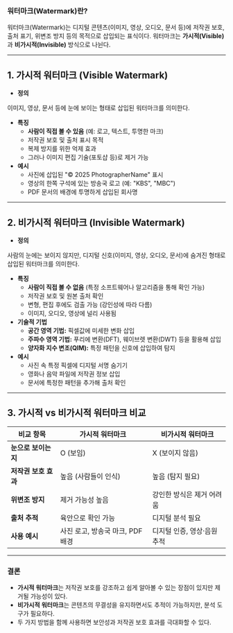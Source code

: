 ### **워터마크(Watermark)란?**

워터마크(Watermark)는 디지털 콘텐츠(이미지, 영상, 오디오, 문서 등)에 저작권 보호, 출처 표기, 위변조 방지 등의 목적으로 삽입되는 표식이다. 워터마크는 **가시적(Visible)** 과 **비가시적(Invisible)** 방식으로 나뉜다.

---

## **1. 가시적 워터마크 (Visible Watermark)**

- **정의**

이미지, 영상, 문서 등에 눈에 보이는 형태로 삽입된 워터마크를 의미한다.

- **특징**
    - **사람이 직접 볼 수 있음** (예: 로고, 텍스트, 투명한 마크)
    - 저작권 보호 및 출처 표시 목적
    - 복제 방지를 위한 억제 효과
    - 그러나 이미지 편집 기술(포토샵 등)로 제거 가능
- **예시**
    - 사진에 삽입된 "© 2025 PhotographerName" 표시
    - 영상의 한쪽 구석에 있는 방송국 로고 (예: "KBS", "MBC")
    - PDF 문서의 배경에 투명하게 삽입된 회사명

---

## **2. 비가시적 워터마크 (Invisible Watermark)**

- **정의**

사람의 눈에는 보이지 않지만, 디지털 신호(이미지, 영상, 오디오, 문서)에 숨겨진 형태로 삽입된 워터마크를 의미한다.

- **특징**
    - **사람이 직접 볼 수 없음** (특정 소프트웨어나 알고리즘을 통해 확인 가능)
    - 저작권 보호 및 원본 출처 확인
    - 변형, 편집 후에도 검출 가능 (강인성에 따라 다름)
    - 이미지, 오디오, 영상에 널리 사용됨
- **기술적 기법**
    - **공간 영역 기법:** 픽셀값에 미세한 변화 삽입
    - **주파수 영역 기법:** 푸리에 변환(DFT), 웨이브렛 변환(DWT) 등을 활용해 삽입
    - **양자화 지수 변조(QIM):** 특정 패턴을 신호에 삽입하여 탐지
- **예시**
    - 사진 속 특정 픽셀에 디지털 서명 숨기기
    - 영화나 음악 파일에 저작권 정보 삽입
    - 문서에 특정한 패턴을 추가해 출처 확인

---

## **3. 가시적 vs 비가시적 워터마크 비교**

| 비교 항목 | 가시적 워터마크 | 비가시적 워터마크 |
| --- | --- | --- |
| **눈으로 보이는지** | O (보임) | X (보이지 않음) |
| **저작권 보호 효과** | 높음 (사람들이 인식) | 높음 (탐지 필요) |
| **위변조 방지** | 제거 가능성 높음 | 강인한 방식은 제거 어려움 |
| **출처 추적** | 육안으로 확인 가능 | 디지털 분석 필요 |
| **사용 예시** | 사진 로고, 방송국 마크, PDF 배경 | 디지털 인증, 영상·음원 추적 |

---

### **결론**

- **가시적 워터마크**는 저작권 보호를 강조하고 쉽게 알아볼 수 있는 장점이 있지만 제거될 가능성이 있다.
- **비가시적 워터마크**는 콘텐츠의 무결성을 유지하면서도 추적이 가능하지만, 분석 도구가 필요하다.
- 두 가지 방법을 함께 사용하면 보안성과 저작권 보호 효과를 극대화할 수 있다.
